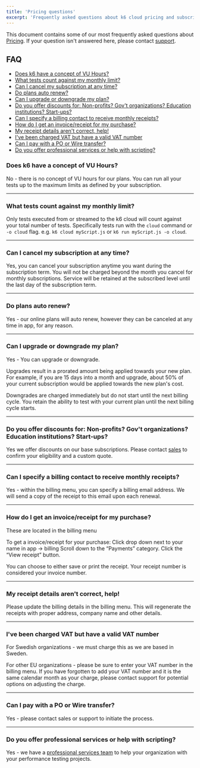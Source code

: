 ```yaml
---
title: 'Pricing questions'
excerpt: 'Frequently asked questions about k6 cloud pricing and subscriptions'
---
```


This document contains some of our most frequently asked questions about [Pricing](https://k6.io/pricing). If your question isn't answered here, please contact [support](mailto:support@k6.io).

## FAQ

- [Does k6 have a concept of VU Hours?](#does-k6-have-a-concept-of-vu-hours)
- [What tests count against my monthly limit?](#what-tests-count-against-my-monthly-limit) 
- [Can I cancel my subscription at any time?](#can-i-cancel-my-subscription-at-any-time)
- [Do plans auto renew?](#do-plans-auto-renew)
- [Can I upgrade or downgrade my plan?](#can-i-upgrade-or-downgrade-my-plan)
- [Do you offer discounts for: Non-profits? Gov't organizations? Education institutions? Start-ups?](#do-you-offer-discounts-for-non-profits-govt-organizations-education-institutions-start-ups)
- [Can I specify a billing contact to receive monthly receipts?](#can-i-specify-a-billing-contact-to-receive-monthly-receipts)
- [How do I get an invoice/receipt for my purchase?](#how-do-i-get-an-invoice-receipt-for-my-purchase)
- [My receipt details aren't correct, help!](#my-receipt-details-arent-correct-help)
- [I've been charged VAT but have a valid VAT number](#ive-been-charged-vat-but-have-a-valid-vat-number)
- [Can I pay with a PO or Wire transfer?](#can-i-pay-with-a-po-or-wire-transfer)
- [Do you offer professional services or help with scripting?](#do-you-offer-professional-services-or-help-with-scripting)

### Does k6 have a concept of VU Hours?

No - there is no concept of VU hours for our plans. You can run all your tests up to the maximum limits as defined by your subscription.

----

### What tests count against my monthly limit?

Only tests executed from or streamed to the k6 cloud will count against your total number of tests. Specifically tests run with the `cloud` command or `-o cloud` flag. e.g. `k6 cloud myScript.js` or `k6 run myScript.js -o cloud`.

----

### Can I cancel my subscription at any time?

Yes, you can cancel your subscription anytime you want during the subscription term. You will not be charged beyond the month you cancel for monthly subscriptions. Service will be retained at the subscribed level until the last day of the subscription term.

----

### Do plans auto renew?

Yes - our online plans will auto renew, however they can be canceled at any time in app, for any reason.

----

### Can I upgrade or downgrade my plan?

Yes - You can upgrade or downgrade.

Upgrades result in a prorated amount being applied towards your new plan. For example, if you are 15 days into a month and upgrade, about 50% of your current subscription would be applied towards the new plan's cost.

Downgrades are charged immediately but do not start until the next billing cycle. You retain the ability to test with your current plan until the next billing cycle starts.

----

### Do you offer discounts for: Non-profits? Gov't organizations? Education institutions? Start-ups?

Yes we offer discounts on our base subscriptions. Please contact [sales](mailto:sales@k6.io.com?subject=Not-for-profit%2FStart-up%2FEducational%20Discount%20Inquiry) to confirm your eligibility and a custom quote.

----

### Can I specify a billing contact to receive monthly receipts?

Yes - within the billing menu, you can specify a billing email address. We will send a copy of the receipt to this email upon each renewal.

----

### How do I get an invoice/receipt for my purchase?

These are located in the billing menu

To get a invoice/receipt for your purchase:
Click drop down next to your name in app -> billing
Scroll down to the “Payments” category.
Click the “View receipt” button.

You can choose to either save or print the receipt. Your receipt number is considered your invoice number.

----

### My receipt details aren't correct, help!

Please update the billing details in the billing menu. This will regenerate the receipts with proper address, company name and other details.

----

### I've been charged VAT but have a valid VAT number

For Swedish organizations - we must charge this as we are based in Sweden.

For other EU organizations - please be sure to enter your VAT number in the billing menu. If you have forgotten to add your VAT number and it is the same calendar month as your charge, please contact support for potential options on adjusting the charge.

----

### Can I pay with a PO or Wire transfer?

Yes - please contact sales or support to initiate the process.

----

### Do you offer professional services or help with scripting?

Yes - we have a [professional services team](https://k6.io/professional-services) to help your organization with your performance testing projects. 

